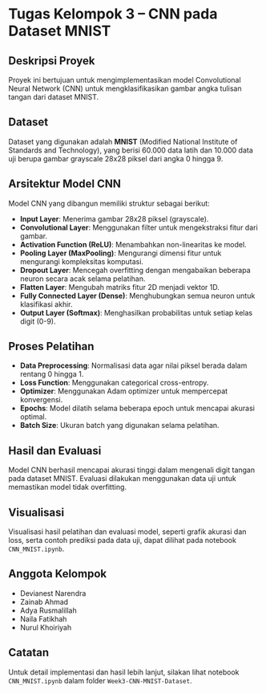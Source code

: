 # Tugas Kelompok 3 – CNN pada Dataset MNIST

## Deskripsi Proyek
Proyek ini bertujuan untuk mengimplementasikan model Convolutional Neural Network (CNN) untuk mengklasifikasikan gambar angka tulisan tangan dari dataset MNIST.

## Dataset
Dataset yang digunakan adalah **MNIST** (Modified National Institute of Standards and Technology), yang berisi 60.000 data latih dan 10.000 data uji berupa gambar grayscale 28x28 piksel dari angka 0 hingga 9.

## Arsitektur Model CNN
Model CNN yang dibangun memiliki struktur sebagai berikut:

- **Input Layer**: Menerima gambar 28x28 piksel (grayscale).
- **Convolutional Layer**: Menggunakan filter untuk mengekstraksi fitur dari gambar.
- **Activation Function (ReLU)**: Menambahkan non-linearitas ke model.
- **Pooling Layer (MaxPooling)**: Mengurangi dimensi fitur untuk mengurangi kompleksitas komputasi.
- **Dropout Layer**: Mencegah overfitting dengan mengabaikan beberapa neuron secara acak selama pelatihan.
- **Flatten Layer**: Mengubah matriks fitur 2D menjadi vektor 1D.
- **Fully Connected Layer (Dense)**: Menghubungkan semua neuron untuk klasifikasi akhir.
- **Output Layer (Softmax)**: Menghasilkan probabilitas untuk setiap kelas digit (0-9).

## Proses Pelatihan
- **Data Preprocessing**: Normalisasi data agar nilai piksel berada dalam rentang 0 hingga 1.
- **Loss Function**: Menggunakan categorical cross-entropy.
- **Optimizer**: Menggunakan Adam optimizer untuk mempercepat konvergensi.
- **Epochs**: Model dilatih selama beberapa epoch untuk mencapai akurasi optimal.
- **Batch Size**: Ukuran batch yang digunakan selama pelatihan.

## Hasil dan Evaluasi
Model CNN berhasil mencapai akurasi tinggi dalam mengenali digit tangan pada dataset MNIST. Evaluasi dilakukan menggunakan data uji untuk memastikan model tidak overfitting.

## Visualisasi
Visualisasi hasil pelatihan dan evaluasi model, seperti grafik akurasi dan loss, serta contoh prediksi pada data uji, dapat dilihat pada notebook `CNN_MNIST.ipynb`.

## Anggota Kelompok
- Devianest Narendra
- Zainab Ahmad
- Adya Rusmalillah
- Naila Fatikhah
- Nurul Khoiriyah

## Catatan
Untuk detail implementasi dan hasil lebih lanjut, silakan lihat notebook `CNN_MNIST.ipynb` dalam folder `Week3-CNN-MNIST-Dataset`.
